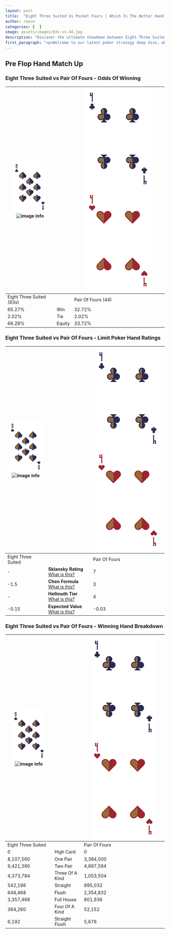 ```yaml
---
layout: post
title:  "Eight Three Suited Vs Pocket Fours | Which Is The Better Hand In Poker? A Complete Guide"
author: reece
categories: [  ]
image: assets/images/83s-vs-44.jpg
description: "Discover the ultimate showdown between Eight Three Suited and Pair Of Fours in poker! Uncover the odds, strategies, and scenarios where one hand triumphs over the other. Get ready to up your poker game with this thrilling analysis."
first_paragraph: "<p>Welcome to our latest poker strategy deep dive, where we're pitting two distinct hands against each other in a high-stakes showdown: Eight Three Suited vs Pair Of Fours.</p><p>In the dynamic world of poker, every decision counts, and knowing which hand holds the upper hand is key to your success at the table.</p><p>In this article, we'll dissect these two hands, explore the scenarios where one dominates the other, and equip you with the knowledge to make strategic choices that can tip the odds in your favor.</p><p>Get ready to unravel the intriguing dynamics of these poker hands and elevate your game to new heights.</p>"
---
```




[comment]: # (sp0)

## Pre Flop Hand Match Up

<div class="table hand-ratings" markdown="1"> 



### Eight Three Suited vs Pair Of Fours - Odds Of Winning


    
| ![image info](assets/images/hand1/8.png) ![image info](assets/images/hand1/3s.png) |  | ![image info](assets/images/hand2/4.png) ![image info](assets/images/hand2/4o.png) |
| -------- | -------- | -------- |
| Eight Three Suited (83s) |  | Pair Of Fours (44) |
| 65.27% | Win | 32.72% |
| 2.02% | Tie | 2.02% |
| 66.28% | Equity | 33.72% |




[comment]: # (sp1)



### Eight Three Suited vs Pair Of Fours - Limit Poker Hand Ratings


    
| ![image info](assets/images/hand1/8.png) ![image info](assets/images/hand1/3s.png) |  | ![image info](assets/images/hand2/4.png) ![image info](assets/images/hand2/4o.png) |
| -------- | -------- | -------- |
| Eight Three Suited |  | Pair Of Fours |
| - | **Sklansky Rating** [What is this?](/sklansky-rating-explained) | 7 |
| -1.5 | **Chen Formula** [What is this?](/chen-formula-explained) | 3 |
| - | **Hellmuth Tier** [What is this?](/Hellmuth-tier-explained) | 4 |
| -0.15 | **Expected Value** [What is this?](/expected-value-explained) | -0.03 |




[comment]: # (sp2)



### Eight Three Suited vs Pair Of Fours - Winning Hand Breakdown


    
| ![image info](assets/images/hand1/8.png) ![image info](assets/images/hand1/3s.png) |  | ![image info](assets/images/hand2/4.png) ![image info](assets/images/hand2/4o.png) |
| -------- | -------- | -------- |
| Eight Three Suited |  | Pair Of Fours |
| 0 | High Card | 0 |
| 8,107,560 | One Pair | 3,384,000 |
| 9,421,380 | Two Pair | 4,897,584 |
| 4,373,784 | Three Of A Kind | 1,053,504 |
| 542,196 | Straight | 895,032 |
| 648,468 | Flush | 2,354,832 |
| 3,357,468 | Full House | 801,936 |
| 364,260 | Four Of A Kind | 52,152 |
| 6,192 | Straight Flush | 5,676 |




[comment]: # (sp3)



</div>

[comment]: # (sp4)



[comment]: # (sp5)

